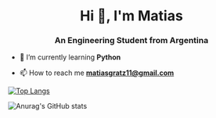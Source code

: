 <h1 align="center">Hi 👋, I'm Matias</h1>
<h3 align="center">An Engineering Student from Argentina</h3>

- 🌱 I’m currently learning **Python**

- 📫 How to reach me **matiasgratz11@gmail.com**

[![Top Langs](https://github-readme-stats.vercel.app/api/top-langs/?username=anuraghazra&layout=compact)](https://github.com/anuraghazra/github-readme-stats)

![Anurag's GitHub stats](https://github-readme-stats.vercel.app/api?username=anuraghazra&theme=dark&show_icons=true)
